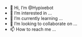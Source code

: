 - 👋 Hi, I’m @Hypixebot
- 👀 I’m interested in ...
- 🌱 I’m currently learning ...
- 💞️ I’m looking to collaborate on ...
- 📫 How to reach me ...

<!---
Hypixebot/Hypixebot is a ✨ special ✨ repository because its `README.md` (this file) appears on your GitHub profile.
You can click the Preview link to take a look at your changes.
--->
